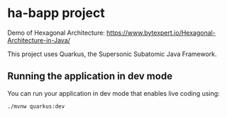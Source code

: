 # ha-bapp project

Demo of Hexagonal Architecture: https://www.bytexpert.io/Hexagonal-Architecture-in-Java/ 

This project uses Quarkus, the Supersonic Subatomic Java Framework.

## Running the application in dev mode

You can run your application in dev mode that enables live coding using:
```
./mvnw quarkus:dev
```
